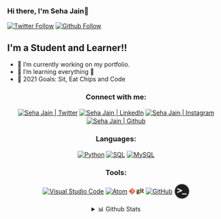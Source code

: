### Hi there, I'm Seha Jain👋

[![Twitter Follow](https://img.shields.io/twitter/follow/JainSeha?color=1DA1F2&logo=twitter&style=for-the-badge&url=https://twitter.com/JainSeha)](https://twitter.com/JainSeha)
[![Github Follow](https://img.shields.io/github/followers/sehajain?color=1DAF2&label=Seha%20Jain&logo=Github&style=for-the-badge&url=https://Github.com/sehajain)](https://Github.com/sehajain)

## I'm a Student and Learner!!

- 🔭 I’m currently working on my portfolio.
- 🌱 I’m learning everything 🤣
- 🥅 2021 Goals: Sit, Eat Chips and Code

<div align="center"><h3>Connect with me:</h2></div>

[<div align="center"><img align="center" alt="Seha Jain | Twitter" width="22px" src="https://external-content.duckduckgo.com/iu/?u=http%3A%2F%2Fwww.designbust.com%2Fdownload%2F636%2Fthumb%2Ftwitter_logo_transparent_png_thum.png&f=1&nofb=1" />][twitter]
[<img align="center" alt="Seha Jain | LinkedIn" width="22px" src="https://external-content.duckduckgo.com/iu/?u=http%3A%2F%2Fwww.vectorico.com%2Fwp-content%2Fuploads%2F2018%2F02%2FLinkedIn-Icon.png&f=1&nofb=1" />][linkedin]
[<img align="center" alt="Seha Jain | Instagram" width="22px" src="https://wie.ieee.org/wp-content/uploads/2019/06/instagram-Logo-PNG-Transparent-Background-download-768x768.png" />][instagram]
[<img align="center" alt="Seha Jain | Github" width="22px" src="https://external-content.duckduckgo.com/iu/?u=https%3A%2F%2Fdl2.macupdate.com%2Fimages%2Ficons256%2F39062.png%3Fd%3D1522354604&f=1&nofb=1" />][GITHUB]<br>

### Languages:

[<img align="center" alt="Python" width="35px" src="https://upload.wikimedia.org/wikipedia/commons/thumb/0/0a/Python.svg/1200px-Python.svg.png" />][Python]
[<img align="center" alt="SQL" width="35px" src="https://external-content.duckduckgo.com/iu/?u=https%3A%2F%2Ftse4.mm.bing.net%2Fth%3Fid%3DOIP.QhVmeYa7HLpQQ-sPWE2kLwHaIW%26pid%3DApi&f=1" />][SQL]
[<img align="center" alt="MySQL" width="35px" src="https://external-content.duckduckgo.com/iu/?u=https%3A%2F%2Ftse3.mm.bing.net%2Fth%3Fid%3DOIP.TQXF56a1kaGUveHBP4Y67wHaHa%26pid%3DApi&f=1" />][Mysql]<br>
### Tools:
[<div align="center"><img align="center" alt="Visual Studio Code" width="35px" src="https://external-content.duckduckgo.com/iu/?u=https%3A%2F%2Fupload.wikimedia.org%2Fwikipedia%2Fcommons%2Fthumb%2F9%2F9a%2FVisual_Studio_Code_1.35_icon.svg%2F1200px-Visual_Studio_Code_1.35_icon.svg.png&f=1&nofb=1" />][VS Code]
[<img align="center" alt="Atom" width="35px" src="http://4.bp.blogspot.com/-V3vQXRn-OXs/VY_JH119nNI/AAAAAAAAXPE/XxjFVT8skck/s1600/atom-icon.png" />][Atom]
[<img align="center" alt="Git" width="35px" src="https://raw.githubusercontent.com/github/explore/80688e429a7d4ef2fca1e82350fe8e3517d3494d/topics/git/git.png" />][git]
[<img align="center" alt="GitHub" width="35px" src="https://external-content.duckduckgo.com/iu/?u=https%3A%2F%2Fdl2.macupdate.com%2Fimages%2Ficons256%2F39062.png%3Fd%3D1522354604&f=1&nofb=1" />][Github]
[<img align="center" alt="Terminal" width="35px" src="https://raw.githubusercontent.com/github/explore/80688e429a7d4ef2fca1e82350fe8e3517d3494d/topics/terminal/terminal.png" />][terminal]
<br />

 <details>
<summary>📊 Github Stats</summary>

<p align="center"> <img src="https://github-readme-stats.vercel.app/api?username=sehajain&show_icons=true&theme=gotham" alt="Seha Jain | Stats" />

</details>

[twitter]: https://twitter.com/JainSeha
[instagram]: https://www.instagram.com/sehaahaa/
[linkedin]: https://www.linkedin.com/in/seha-jain-119918183/
[terminal]: https://www.microsoft.com/en-us/p/windows-terminal/9n0dx20hk701?activetab=pivot:overviewtab
[Github]: https://github.com/
[GITHUB]: https://github.com/sehajain
[git]: https://git-scm.com/
[Atom]: https://atom.io/
[VS Code]: https://code.visualstudio.com/
[Python]: https://www.python.org/
[SQL]: https://en.wikipedia.org/wiki/SQL
[Mysql]: https://www.mysql.com/
